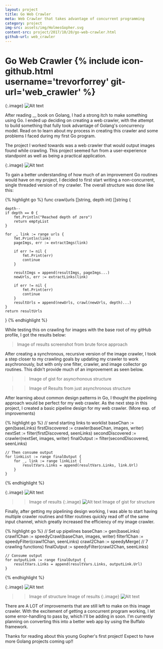 ```yaml
---
layout: project
title: Go Web Crawler
meta: Web Crawler that takes advantage of concurrent programming
category: project
img-src: assets/img/HolmesGopher.svg
content-src: project/2017/10/20/go-web-crawler.html
github-url: web_crawler
---
```


# Go Web Crawler {% include icon-github.html username='trevorforrey' git-url='web_crawler' %}

{:.image}
![Alt text](assets/img/ReadingGopher.svg "My Title")

After reading __ book on Golang, I had a strong itch to make something using Go.
I ended up deciding on creating a web crawler, with the attempt to build something
that fully took advantage of Golang's concurrency model. Read on to learn about
my process in creating this crawler and some problems I faced during my first Go
program.

The project I worked towards was a web crawler that would output images found
while crawling. This project seemed fun from a user-experience standpoint as well
as being a practical application.

{:.image}
![Alt text](assets/img/HolmesGopher.svg "My Title")

To gain a better understanding of how much of an improvement Go routines would have
on my project, I decided to first start writing a non-concurrent, single threaded
version of my crawler. The overall structure was done like this:

{% highlight go %}
func crawl(urls []string, depth int) []string {

	depth--
	if depth == 0 {
		fmt.Println("Reached depth of zero")
		return emptyList
	}

	for _, link := range urls {
		fmt.Println(link)
		pageImgs, err := extractImgs(link)

		if err != nil {
			fmt.Print(err)
			continue
		}

		resultImgs = append(resultImgs, pageImgs...)
		newUrls, err := extractLinks(link)

		if err != nil {
			fmt.Print(err)
			continue
		}
		resultUrls = append(newUrls, crawl(newUrls, depth)...)
	}
	return resultUrls
}
{% endhighlight %}

While testing this on crawling for images with the base root of my gitHub profile,
I got the results below:

>Image of results screenshot from brute force approach

After creating a synchronous, recursive version of the image crawler, I took a step
closer to my crawling goals by updating my crawler to work asychronously, but with
only one filter, crawler, and image collector go routines. This didn't provide much
of an improvement as seen below.

>>Image of gist for asyncrhonous structure

>>Image of Results from just asynchronous structure

After learning about common design patterns in Go, I thought the pipelining approach
would be perfect for my web crawler. As the next step in this project, I created
a basic pipeline design for my web crawler. (More exp. of improvements)

{% highlight go %}
// send starting links to worklist
	baseChan := gen(baseLinks)
	firstDiscovered := crawler(baseChan, images, writer)
	nextSet := filter(firstDiscovered, seenLinks)
	secondDiscovered := crawler(nextSet, images, writer)
	finalOutput := filter(secondDiscovered, seenLinks)

	// Then consume output
	for linkList := range finalOutput {
		for _, link := range linkList {
			resultVars.Links = append(resultVars.Links, link.Url)
		}
	}
{% endhighlight %}

{:.image}
![Alt text](assets/img/AsyncOneWorker.svg "My Title")
>>Image of results
{:.image}
![Alt text](assets/img/Async-MultCrawlers.png "My Title")
>>Image of gist for structure

Finally, after getting my pipelining design working, I was able to start having
multiple crawler routines and filter routines quickly read off of the same input
channel, which greatly increased the efficiency of my image crawler.

{% highlight go %}
// Set up pipelines
	baseChan := gen(baseLinks)
	crawl1Chan := speedyCrawl(baseChan, images, writer)
	filter1Chan := speedyFilter(crawl1Chan, seenLinks)
	crawl2Chan := speedyMerge( // 7 crawling functions)
	finalOutput := speedyFilter(crawl2Chan, seenLinks)

	// Consume output
	for outputLink := range finalOutput {
		resultVars.Links = append(resultVars.Links, outputLink.Url)
	}
{% endhighlight %}

{:.image}
![Alt text](assets/img/AsynchMultWorkers.svg "My Title")
>>Image of structure
>>Image of results
{:.image}
![Alt text](assets/img/Async-OneCrawler.png "My Title")

There are A LOT of improvements that are still left to make on this image crawler.
With the excitement of getting a concurrent program working, I let some error-handling
to pass by, which I'll be adding in soon. I'm currently planning on converting this
into a better web app by using the Buffalo framework.

Thanks for reading about this young Gopher's first project! Expect to have more
Golang projects coming up!!

